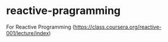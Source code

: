 reactive-pragramming
====================

For Reactive Programming (https://class.coursera.org/reactive-001/lecture/index)

